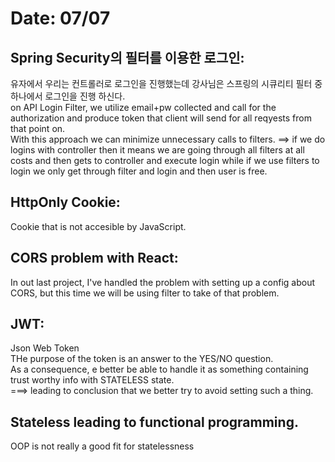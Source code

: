 # Date: 07/07


## Spring Security의 필터를 이용한 로그인:
유자에서 우리는 컨트롤러로 로그인을 진행했는데 강사님은 스프링의 시큐리티 필터 중 하나에서 로그인을 진행 하신다.  
on API Login Filter, we utilize email+pw collected and call for the authorization and produce token that client will send for all reqyests from that point on.   
With this approach we can minimize unnecessary calls to filters. ==> if we do logins with controller then it means we are going through all filters at all costs and then gets to 
controller and execute login while if we use filters to login we only get through filter and login and then user is free.   


## HttpOnly Cookie:
Cookie that is not accesible by JavaScript.  

## CORS problem with React:
In out last project, I've handled the problem with setting up a config about CORS, but this time we will be using filter to take of that problem.  


## JWT:
Json Web Token    
THe purpose of the token is an answer to the YES/NO question.  
As a consequence, e better be able to handle it as something containing trust worthy info with STATELESS state.  
===> leading to conclusion that we better try to avoid setting such a thing.   


## Stateless leading to functional programming.
OOP is not really a good fit for statelessness

